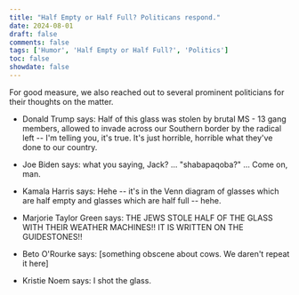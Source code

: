 ```yaml
---
title: "Half Empty or Half Full? Politicans respond."
date: 2024-08-01
draft: false
comments: false
tags: ['Humor', 'Half Empty or Half Full?', 'Politics']
toc: false
showdate: false
---
```


For good measure, we also reached out to several prominent politicians for their thoughts on the matter.


* Donald Trump says: Half of this glass was stolen by brutal MS - 13 gang members, allowed to invade across our Southern border by the radical left -- I'm telling you, it's true. It's just horrible, horrible what they've done to our country.

* Joe Biden says: what you saying, Jack? ... "shabapaqoba?" ... Come on, man.

* Kamala Harris says: Hehe -- it's in the Venn diagram of glasses which are half empty and glasses which are half full -- hehe.

* Marjorie Taylor Green says: THE JEWS STOLE HALF OF THE GLASS WITH THEIR WEATHER MACHINES!! IT IS WRITTEN ON THE GUIDESTONES!!

* Beto O'Rourke says: [something obscene about cows. We daren't repeat it here]

* Kristie Noem says: I shot the glass.

